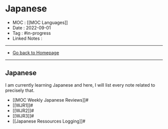 # Japanese
- MOC : [[MOC Languages]]
- Date : 2022-09-01
- Tag : #in-progress
- Linked Notes : 
-------------------
- [Go back to Homepage](https://misudashi.ga/)
-----

## Japanese

I am currently learning Japanese and here, I will list every note related to precisely that. 

- [[MOC Weekly Japanese Reviews]]#
- [[WJR1]]#
- [[WJR2]]#
- [[WJR3]]#
- [[Japanese Ressources Logging]]#
